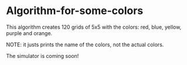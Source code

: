 # Algorithm-for-some-colors

This algorithm creates 120 grids of 5x5 with the colors: red, blue, yellow, purple and orange.

NOTE: it justs prints the name of the colors, not the actual colors.

The simulator is coming soon!
